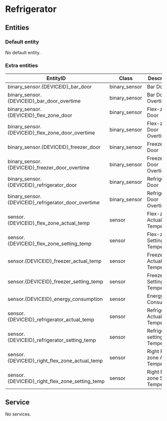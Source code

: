 # Refrigerator

## Entities
### Default entity
No default entity.

### Extra entities

| EntityID                                            | Class         | Description                         |
|-----------------------------------------------------|---------------|-------------------------------------|
| binary_sensor.{DEVICEID}_bar_door                   | binary_sensor | Bar Door                            |
| binary_sensor.{DEVICEID}_bar_door_overtime          | binary_sensor | Bar Door Overtime                   |
| binary_sensor.{DEVICEID}_flex_zone_door             | binary_sensor | Flex-zone Door                      |
| binary_sensor.{DEVICEID}_flex_zone_door_overtime    | binary_sensor | Flex-zone Door Overtime             |
| binary_sensor.{DEVICEID}_freezer_door               | binary_sensor | Freezer Door                        |
| binary_sensor.{DEVICEID}_freezer_door_overtime      | binary_sensor | Freezer Door Overtime               |
| binary_sensor.{DEVICEID}_refrigerator_door          | binary_sensor | Refrigerator Door                   |
| binary_sensor.{DEVICEID}_refrigerator_door_overtime | binary_sensor | Refrigerator Door Overtime          |
| sensor.{DEVICEID}_flex_zone_actual_temp             | sensor        | Flex-zone Actual Temperature        |
| sensor.{DEVICEID}_flex_zone_setting_temp            | sensor        | Flex-zone Setting Temperature       |
| sensor.{DEVICEID}_freezer_actual_temp               | sensor        | Freezer Actual Temperature          |
| sensor.{DEVICEID}_freezer_setting_temp              | sensor        | Freezer Setting Temperature         |
| sensor.{DEVICEID}_energy_consumption                | sensor        | Energy Consumptio                   |
| sensor.{DEVICEID}_refrigerator_actual_temp          | sensor        | Refrigerator Actual Temperature     |
| sensor.{DEVICEID}_refrigerator_setting_temp         | sensor        | Refrigerator setting Temperature    |
| sensor.{DEVICEID}_right_flex_zone_actual_temp       | sensor        | Right Flex-zone Actual Temperature  |
| sensor.{DEVICEID}_right_flex_zone_setting_temp      | sensor        | Right Flex-zone Setting Temperature |

## Service
No services.